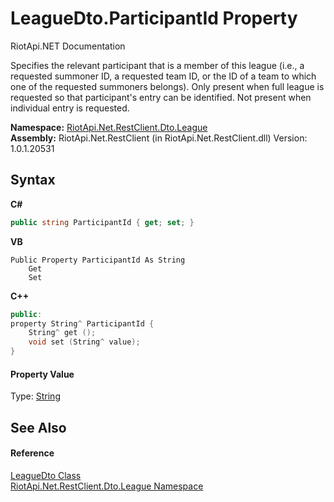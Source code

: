 # LeagueDto.ParticipantId Property 
RiotApi.NET Documentation 

Specifies the relevant participant that is a member of this league (i.e., a requested summoner ID, a requested team ID, or the ID of a team to which one of the requested summoners belongs). Only present when full league is requested so that participant's entry can be identified. Not present when individual entry is requested.

**Namespace:**&nbsp;<a href="8350cde7-204c-fa93-8c4c-74d78064ba03">RiotApi.Net.RestClient.Dto.League</a><br />**Assembly:**&nbsp;RiotApi.Net.RestClient (in RiotApi.Net.RestClient.dll) Version: 1.0.1.20531

## Syntax

**C#**<br />
``` C#
public string ParticipantId { get; set; }
```

**VB**<br />
``` VB
Public Property ParticipantId As String
	Get
	Set
```

**C++**<br />
``` C++
public:
property String^ ParticipantId {
	String^ get ();
	void set (String^ value);
}
```


#### Property Value
Type: <a href="http://msdn2.microsoft.com/en-us/library/s1wwdcbf" target="_blank">String</a>

## See Also


#### Reference
<a href="80ad95ef-2195-5efa-0497-14d42aa093ee">LeagueDto Class</a><br /><a href="8350cde7-204c-fa93-8c4c-74d78064ba03">RiotApi.Net.RestClient.Dto.League Namespace</a><br />